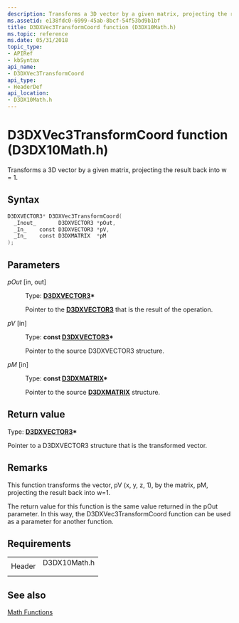 ```yaml
---
description: Transforms a 3D vector by a given matrix, projecting the result back into w = 1.
ms.assetid: e138fdc0-6999-45ab-8bcf-54f53bd9b1bf
title: D3DXVec3TransformCoord function (D3DX10Math.h)
ms.topic: reference
ms.date: 05/31/2018
topic_type: 
- APIRef
- kbSyntax
api_name: 
- D3DXVec3TransformCoord
api_type: 
- HeaderDef
api_location: 
- D3DX10Math.h
---
```


# D3DXVec3TransformCoord function (D3DX10Math.h)

Transforms a 3D vector by a given matrix, projecting the result back into w = 1.

## Syntax


```C++
D3DXVECTOR3* D3DXVec3TransformCoord(
  _Inout_       D3DXVECTOR3 *pOut,
  _In_    const D3DXVECTOR3 *pV,
  _In_    const D3DXMATRIX  *pM
);
```



## Parameters

<dl> <dt>

*pOut* \[in, out\]
</dt> <dd>

Type: **[**D3DXVECTOR3**](../direct3d9/d3dxvector3.md)\***

Pointer to the [**D3DXVECTOR3**](d3d10-d3dxvector3.md) that is the result of the operation.

</dd> <dt>

*pV* \[in\]
</dt> <dd>

Type: **const [**D3DXVECTOR3**](../direct3d9/d3dxvector3.md)\***

Pointer to the source D3DXVECTOR3 structure.

</dd> <dt>

*pM* \[in\]
</dt> <dd>

Type: **const [**D3DXMATRIX**](../direct3d9/d3dxmatrix.md)\***

Pointer to the source [**D3DXMATRIX**](d3d10-d3dxmatrix.md) structure.

</dd> </dl>

## Return value

Type: **[**D3DXVECTOR3**](../direct3d9/d3dxvector3.md)\***

Pointer to a D3DXVECTOR3 structure that is the transformed vector.

## Remarks

This function transforms the vector, pV (x, y, z, 1), by the matrix, pM, projecting the result back into w=1.

The return value for this function is the same value returned in the pOut parameter. In this way, the D3DXVec3TransformCoord function can be used as a parameter for another function.

## Requirements



|                   |                                                                                         |
|-------------------|-----------------------------------------------------------------------------------------|
| Header<br/> | <dl> <dt>D3DX10Math.h</dt> </dl> |



## See also

<dl> <dt>

[Math Functions](d3d10-graphics-reference-d3dx10-functions-math.md)
</dt> </dl>

 

 
